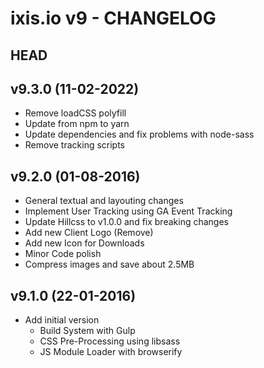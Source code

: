 # ixis.io v9 - CHANGELOG

## HEAD

## v9.3.0 (11-02-2022)
* Remove loadCSS polyfill
* Update from npm to yarn
* Update dependencies and fix problems with node-sass
* Remove tracking scripts

## v9.2.0 (01-08-2016)
* General textual and layouting changes
* Implement User Tracking using GA Event Tracking
* Update Hillcss to v1.0.0 and fix breaking changes
* Add new Client Logo (Remove)
* Add new Icon for Downloads
* Minor Code polish
* Compress images and save about 2.5MB

## v9.1.0 (22-01-2016)
* Add initial version
    - Build System with Gulp
    - CSS Pre-Processing using libsass
    - JS Module Loader with browserify
